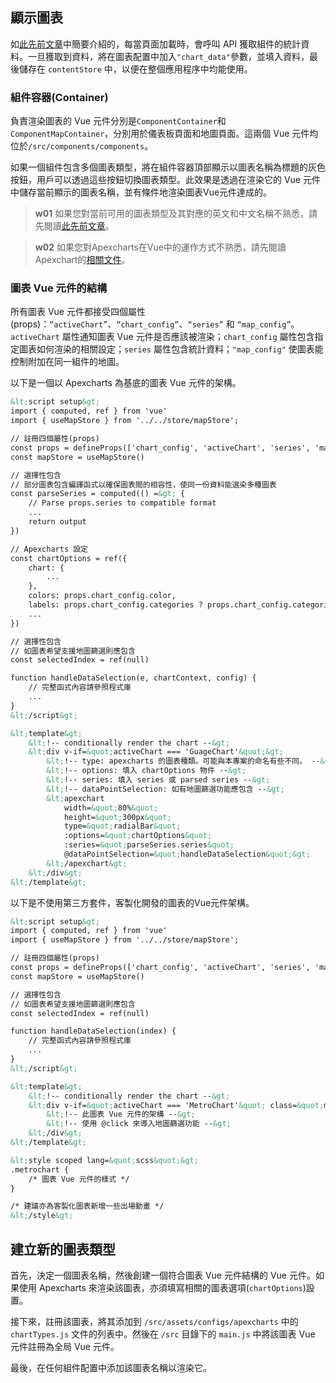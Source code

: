## 顯示圖表
如[此先前文章](/front-end/rendering-strategy)中簡要介紹的，每當頁面加載時，會呼叫 API 獲取組件的統計資料。一旦獲取到資料，將在圖表配置中加入`"chart_data"`參數，並填入資料，最後儲存在 `contentStore` 中，以便在整個應用程序中均能使用。

### 組件容器(Container)
負責渲染圖表的 Vue 元件分別是`ComponentContainer`和`ComponentMapContainer`，分別用於儀表板頁面和地圖頁面。這兩個 Vue 元件均位於`/src/components/components`。

如果一個組件包含多個圖表類型，將在組件容器頂部顯示以圖表名稱為標題的灰色按鈕，用戶可以透過這些按鈕切換圖表類型。此效果是透過在渲染它的 Vue 元件中儲存當前顯示的圖表名稱，並有條件地渲染圖表Vue元件達成的。

>**w01**
>如果您對當前可用的圖表類型及其對應的英文和中文名稱不熟悉，請先閱讀[此先前文章](/front-end/supported-chart-types)。

>**w02**
>如果您對Apexcharts在Vue中的運作方式不熟悉，請先閱讀Apexchart的[相關文件](https://apexcharts.com/docs/vue-charts/)。

### 圖表 Vue 元件的結構
所有圖表 Vue 元件都接受四個屬性(props)：`“activeChart”`、`“chart_config”`、`“series”` 和 `“map_config”`。`activeChart` 屬性通知圖表 Vue 元件是否應該被渲染；`chart_config` 屬性包含指定圖表如何渲染的相關設定；`series` 屬性包含統計資料；`"map_config"` 使圖表能控制附加在同一組件的地圖。

以下是一個以 Apexcharts 為基底的圖表 Vue 元件的架構。
```html
&lt;script setup&gt;
import { computed, ref } from 'vue'
import { useMapStore } from '../../store/mapStore';

// 註冊四個屬性(props)
const props = defineProps(['chart_config', 'activeChart', 'series', 'map_config'])
const mapStore = useMapStore()

// 選擇性包含
// 部分圖表包含編譯函式以確保圖表間的相容性，使同一份資料能選染多種圖表
const parseSeries = computed(() =&gt; {
    // Parse props.series to compatible format
    ...
    return output
})

// Apexcharts 設定
const chartOptions = ref({
    chart: {
        ...
    },
    colors: props.chart_config.color,
    labels: props.chart_config.categories ? props.chart_config.categories : [],
    ...
})

// 選擇性包含
// 如圖表希望支援地圖篩選則應包含
const selectedIndex = ref(null)

function handleDataSelection(e, chartContext, config) {
    // 完整函式內容請參照程式庫
    ...
}
&lt;/script&gt;

&lt;template&gt;
    &lt;!-- conditionally render the chart --&gt;
    &lt;div v-if=&quot;activeChart === 'GuageChart'&quot;&gt;
        &lt;!-- type: apexcharts 的圖表種類。可能與本專案的命名有些不同。 --&gt;
        &lt;!-- options: 填入 chartOptions 物件 --&gt;
        &lt;!-- series: 填入 series 或 parsed series --&gt;
        &lt;!-- dataPointSelection: 如有地圖篩選功能應包含 --&gt;
        &lt;apexchart 
            width=&quot;80%&quot; 
            height=&quot;300px&quot; 
            type=&quot;radialBar&quot; 
            :options=&quot;chartOptions&quot; 
            :series=&quot;parseSeries.series&quot;
            @dataPointSelection=&quot;handleDataSelection&quot;&gt;
        &lt;/apexchart&gt;
    &lt;/div&gt;
&lt;/template&gt;
```

以下是不使用第三方套件，客製化開發的圖表的Vue元件架構。

```html
&lt;script setup&gt;
import { computed, ref } from 'vue'
import { useMapStore } from '../../store/mapStore';

// 註冊四個屬性(props)
const props = defineProps(['chart_config', 'activeChart', 'series', 'map_config'])
const mapStore = useMapStore()

// 選擇性包含
// 如圖表希望支援地圖篩選則應包含
const selectedIndex = ref(null)

function handleDataSelection(index) {
    // 完整函式內容請參照程式庫
    ...
}
&lt;/script&gt;

&lt;template&gt;
    &lt;!-- conditionally render the chart --&gt;
    &lt;div v-if=&quot;activeChart === 'MetroChart'&quot; class=&quot;metrochart&quot;&gt;
        &lt;!-- 此圖表 Vue 元件的架構 --&gt;
        &lt;!-- 使用 @click 來導入地圖篩選功能 --&gt;
    &lt;/div&gt;
&lt;/template&gt;

&lt;style scoped lang=&quot;scss&quot;&gt;
.metrochart {
    /* 圖表 Vue 元件的樣式 */
}

/* 建議亦為客製化圖表新增一些出場動畫 */
&lt;/style&gt;
```

## 建立新的圖表類型
首先，決定一個圖表名稱，然後創建一個符合圖表 Vue 元件結構的 Vue 元件。如果使用 Apexcharts 來渲染該圖表，亦須填寫相關的圖表選項(`chartOptions`)設置。

接下來，註冊該圖表，將其添加到 `/src/assets/configs/apexcharts` 中的 `chartTypes.js` 文件的列表中。然後在 `/src` 目錄下的 `main.js` 中將該圖表 Vue 元件註冊為全局 Vue 元件。

最後，在任何組件配置中添加該圖表名稱以渲染它。
